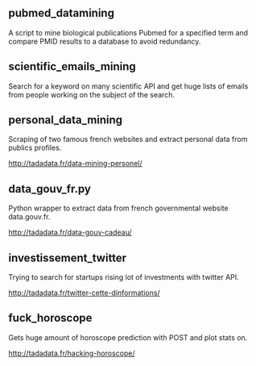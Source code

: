 ## pubmed_datamining

A script to mine biological publications Pubmed for a specified term and compare PMID results to a database to avoid redundancy.

## scientific_emails_mining

Search for a keyword on many scientific API and get huge lists of emails from people working on the subject of the search.

## personal_data_mining

Scraping of two famous french websites and extract personal data from publics profiles.

http://tadadata.fr/data-mining-personel/

## data_gouv_fr.py

Python wrapper to extract data from french governmental website data.gouv.fr.

http://tadadata.fr/data-gouv-cadeau/
 	
## investissement_twitter

Trying to search for startups rising lot of investments with twitter API.

http://tadadata.fr/twitter-cette-dinformations/

## fuck_horoscope

Gets huge amount of horoscope prediction with POST and plot stats on.

http://tadadata.fr/hacking-horoscope/
